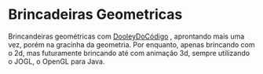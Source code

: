 # Brincadeiras Geometricas
Brincandeiras geométricas com [DooleyDoCódigo](https://github.com/dooleydocodigo) , aprontando mais uma vez, porém na gracinha da geometria. Por enquanto, apenas brincando com o 2d, mas futuramente brincando até com animação 3d, sempre utilizando o JOGL, o OpenGL para Java.
